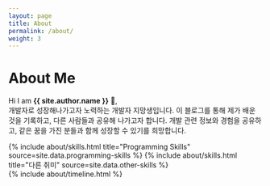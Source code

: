 ```yaml
---
layout: page
title: About
permalink: /about/
weight: 3
---
```


# **About Me**

Hi I am **{{ site.author.name }}** :wave:,<br>
개발자로 성장해나가고자 노력하는 개발자 지망생입니다.
이 블로그를 통해 제가 배운 것을 기록하고, 다른 사람들과 공유해 나가고자 합니다.
개발 관련 정보와 경험을 공유하고, 같은 꿈을 가진 분들과 함께 성장할 수 있기를 희망합니다.

<div class="row">
{% include about/skills.html title="Programming Skills" source=site.data.programming-skills %}
{% include about/skills.html title="다른 취미" source=site.data.other-skills %}
</div>

<div class="row">
{% include about/timeline.html %}
</div>